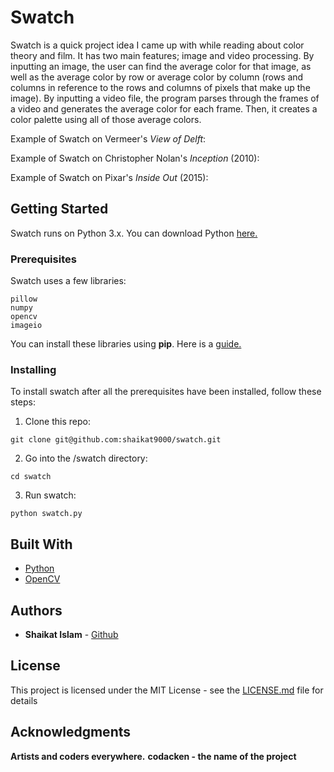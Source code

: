 # Swatch
Swatch is a quick project idea I came up with while reading about color theory and film. It has two main features; image and video processing. By inputting an image, the user can find the average color for that image, as well as the average color by row or average color by column (rows and columns in reference to the rows and columns of pixels that make up the image). By inputting a video file, the program parses through the frames of a video and generates the average color for each frame. Then, it creates a color palette using all of those average colors. 

Example of Swatch on Vermeer's <i>View of Delft</i>:

Example of Swatch on Christopher Nolan's <i>Inception</i> (2010):

Example of Swatch on Pixar's <i>Inside Out</i> (2015):

## Getting Started
Swatch runs on Python 3.x. 
You can download Python [here.](https://www.python.org/downloads/ "Python Download")

### Prerequisites
Swatch uses a few libraries:

```
pillow
numpy
opencv
imageio
```

You can install these libraries using <b>pip</b>.
Here is a [guide.](https://packaging.python.org/tutorials/installing-packages/ "pip guide")

### Installing
To install swatch after all the prerequisites have been installed, follow these steps:

1) Clone this repo:
```
git clone git@github.com:shaikat9000/swatch.git
```

2) Go into the /swatch directory:
```
cd swatch
```

3) Run swatch:
```
python swatch.py
```

## Built With
* [Python](https://www.python.org/downloads/) 
* [OpenCV](https://opencv.org/) 


## Authors
* **Shaikat Islam** - [Github](https://github.com/shaikat9000/)


## License
This project is licensed under the MIT License - see the [LICENSE.md](LICENSE.md) file for details

## Acknowledgments
**Artists and coders everywhere.**
**codacken - the name of the project**
